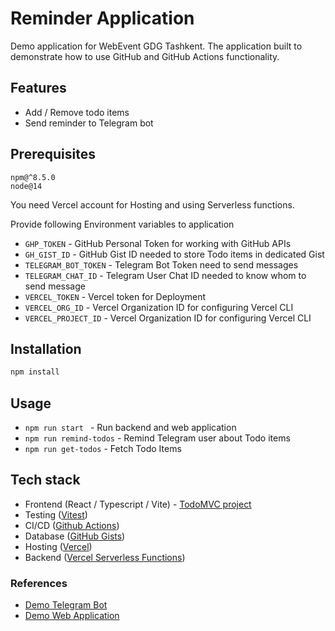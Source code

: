 # Reminder Application

Demo application for WebEvent GDG Tashkent. The application built to demonstrate how to use GitHub and GitHub Actions functionality. 

## Features
- Add / Remove todo items
- Send reminder to Telegram bot

## Prerequisites

```text
npm@^8.5.0
node@14
```

You need Vercel account for Hosting and using Serverless functions.

Provide following Environment variables to application
- `GHP_TOKEN` - GitHub Personal Token for working with GitHub APIs
- `GH_GIST_ID` - GitHub Gist ID needed to store Todo items in dedicated Gist
- `TELEGRAM_BOT_TOKEN` - Telegram Bot Token need to send messages
- `TELEGRAM_CHAT_ID` - Telegram User Chat ID needed to know whom to send message
- `VERCEL_TOKEN` - Vercel token for Deployment
- `VERCEL_ORG_ID` - Vercel Organization ID for configuring Vercel CLI
- `VERCEL_PROJECT_ID` - Vercel Organization ID for configuring Vercel CLI




## Installation

```bash
npm install
```

## Usage

- ```npm run start ``` - Run backend and web application
- ```npm run remind-todos``` - Remind Telegram user about Todo items
- ```npm run get-todos``` - Fetch Todo Items



## Tech stack
- Frontend (React / Typescript / Vite) - [TodoMVC project](https://todomvc.com/examples/react/#/) 
- Testing ([Vitest](https://vitest.dev/))
- CI/CD ([Github Actions](https://github.com/features/actions))
- Database ([GitHub Gists](https://gist.github.com/))
- Hosting ([Vercel](https://vercel.com/))
- Backend ([Vercel Serverless Functions](https://vercel.com/docs/concepts/functions/serverless-functions))

### References

- [Demo Telegram Bot](https://t.me/webevent_github_actions_demo_bot)
- [Demo Web Application](https://webevent-github-actions.vercel.app/)

